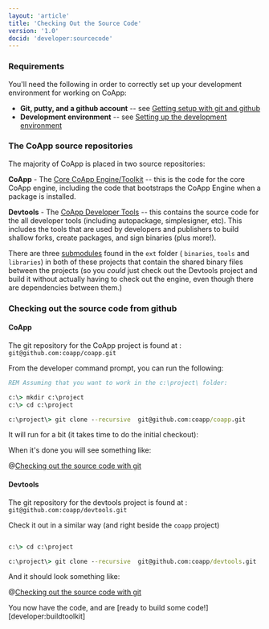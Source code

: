 ```yaml
---
layout: 'article'
title: 'Checking Out the Source Code' 
version: '1.0'
docid: 'developer:sourcecode'
---
```

### Requirements
You'll need the following in order to correctly set up your development environment for working on CoApp:

- **Git, putty, and a github account** -- see [Getting setup with git and github](/developers/git.html)
- **Development environment** -- see [Setting up the development environment](/developers/development-environment.html)


### The CoApp source repositories

The majority of CoApp is placed in two source repositories:

   **CoApp** - The [Core CoApp Engine/Toolkit](http://github.com/coapp/coapp) -- this is the code for the core CoApp engine, including the code that bootstraps the CoApp Engine when a package is installed.
   
   **Devtools** - The [CoApp Developer Tools](http://github.com/coapp/devtools) -- this contains the source code for the all developer tools (including autopackage, simplesigner, etc). This includes the tools that are used by developers and publishers to build shallow forks, create packages, and sign binaries (plus more!).

There are three [submodules](http://book.git-scm.com/5_submodules.html) found in the `ext` folder ( `binaries`, `tools` and `libraries`) in both of these projects that contain the shared binary files between the projects (so you *could* just check out the Devtools project and build it without actually having to check out the engine, even though there are dependencies between them.)

### Checking out the source code from github

#### CoApp

The git repository for the CoApp project is found at :  `git@github.com:coapp/coapp.git`

From the developer command prompt, you can run the following:

``` bat
REM Assuming that you want to work in the c:\project\ folder:

c:\> mkdir c:\project
c:\> cd c:\project

c:\project\> git clone --recursive  git@github.com:coapp/coapp.git 

```

It will run for a bit (it takes time to do the initial checkout):

When it's done you will see something like:

@[Checking out the source code with git](/images/tutorials/source-code-1.png)

#### Devtools

The git repository for the devtools project is found at :  `git@github.com:coapp/devtools.git`

Check it out in a similar way (and right beside the `coapp` project)

``` bat

c:\> cd c:\project

c:\project\> git clone --recursive  git@github.com:coapp/devtools.git 

```

And it should look something like:

@[Checking out the source code with git](/images/tutorials/source-code-2.png)


You now have the code, and are [ready to build some code!][developer:buildtoolkit]